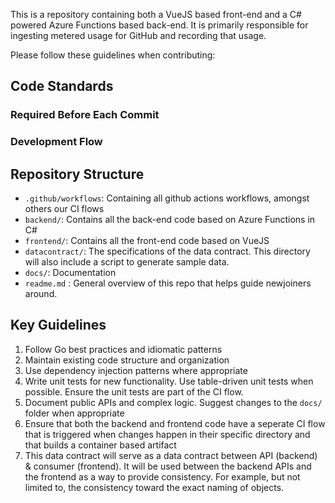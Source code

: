 This is a repository containing both a VueJS based front-end and a C# powered Azure Functions based back-end.
It is primarily responsible for ingesting metered usage for GitHub and recording that usage.

Please follow these guidelines when contributing:

## Code Standards

### Required Before Each Commit

### Development Flow


## Repository Structure
- `.github/workflows`: Containing all github actions workflows, amongst others our CI flows
- `backend/`: Contains all the back-end code based on Azure Functions in C#
- `frontend/`: Contains all the front-end code based on VueJS
- `datacontract/`: The specifications of the data contract. This directory will also include a script to generate sample data.
- `docs/`: Documentation
- `readme.md` : General overview of this repo that helps guide newjoiners around. 

## Key Guidelines
1. Follow Go best practices and idiomatic patterns
2. Maintain existing code structure and organization
3. Use dependency injection patterns where appropriate
4. Write unit tests for new functionality. Use table-driven unit tests when possible. Ensure the unit tests are part of the CI flow.
5. Document public APIs and complex logic. Suggest changes to the `docs/` folder when appropriate
6. Ensure that both the backend and frontend code have a seperate CI flow that is triggered when changes happen in their specific directory and that builds a container based artifact
7. This data contract will serve as a data contract between API (backend) & consumer (frontend). It will be used between the backend APIs and the frontend as a way to provide consistency. For example, but not limited to, the consistency toward the exact naming of objects.
